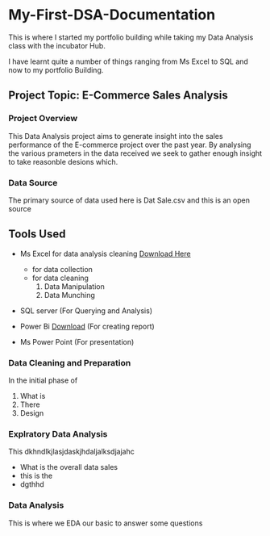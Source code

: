 # My-First-DSA-Documentation

This is where I started my portfolio building while taking my Data Analysis class with the incubator Hub.

I have learnt quite a number of things ranging from Ms Excel to SQL and now to my portfolio Building.

## Project Topic: E-Commerce Sales Analysis

### Project Overview
This Data Analysis project aims to generate insight into the sales performance of the E-commerce project over the past year. By analysing the various prameters in the data received we seek to gather enough insight to take reasonble desions which.

### Data Source
The primary source of data used here is Dat Sale.csv and this is an open source

## Tools Used
- Ms Excel for data analysis cleaning [Download Here](https://www.microsoft.com)
  - for data collection
  - for data cleaning
    1. Data Manipulation
    2. Data Munching
       
- SQL server (For Querying and Analysis)
- Power Bi [Download](https://www.microsoft.com/en-us/download/details.aspx?id=58494) (For creating report)
- Ms Power Point (For presentation)

### Data Cleaning and Preparation
In the initial phase of
1. What is
2. There
3. Design

### Explratory Data Analysis
This dkhndlkjlasjdaskjhdaljalksdjajahc
- What is the overall data sales
- this is the
- dgthhd

### Data Analysis
This is where we EDA  our basic to answer some questions

